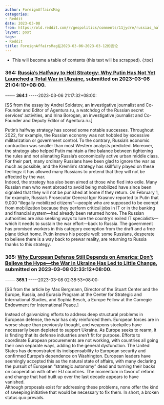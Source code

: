 ```yaml
---
author: ForeignAffairsMag
categories:
- Reddit
date: 2023-03-08
from: https://old.reddit.com/r/geopolitics/comments/11jydre/russias_halfway_to_hell_strategy_why_putin_has/
layout: post
tags:
- Reddit
title: ForeignAffairsMag在2023-03-06~2023-03-12的言论
---
```


* This will become a table of contents (this text will be scrapped).
{:toc}

### 364: [Russia’s Halfway to Hell Strategy: Why Putin Has Not Yet Launched a Total War in Ukraine](https://old.reddit.com/r/geopolitics/comments/11jydre/russias_halfway_to_hell_strategy_why_putin_has/), submitted on 2023-03-06 21:04:10+08:00.

----- __364.1__ -----2023-03-06 21:17:32+08:00:

\[SS from the essay by Andrei Soldatov, an investigative journalist and Co-Founder and Editor of Agentura.ru, a watchdog of the Russian secret services’ activities, and Irina Borogan, an investigative journalist and Co-Founder and Deputy Editor of Agentura.ru.\]

Putin’s halfway strategy has scored some notable successes. Throughout 2022, for example, the Russian economy was not hobbled by excessive militarization or government control. To the contrary, Russia’s economic contraction was smaller than most Western analysts predicted. Moreover, the strategy also helped Putin maintain a fine balance between tightening the rules and not alienating Russia’s economically active urban middle class. For their part, many ordinary Russians have been glad to ignore the war as much as possible, and the Kremlin’s strategy has skillfully played on these feelings: it has allowed many Russians to pretend that they will not be affected by the war.  
Indeed, the strategy has also been aimed at those who fled into exile. Many Russian men who went abroad to avoid being mobilized have since been signaled that they will not be punished at home if they return. On February 1, for example, Russia’s Prosecutor General Igor Krasnov reported to Putin that 9,000 “illegally mobilized citizens”—people who are supposed to be exempt from mobilization because they perform critical jobs in IT or in the banking and financial system—had already been returned home. The Russian authorities are also seeking ways to lure the country’s exiled IT specialists—which it needs to sustain the war effort—back to Russia. The government has promised workers in this category exemption from the draft and a free plane ticket home. Putin knows his people well: some Russians, desperate to believe there is a way back to prewar reality, are returning to Russia thanks to this strategy.

### 365: [Why European Defense Still Depends on America: Don’t Believe the Hype—the War in Ukraine Has Led to Little Change](https://old.reddit.com/r/geopolitics/comments/11l77n7/why_european_defense_still_depends_on_america/), submitted on 2023-03-08 02:33:12+08:00.

----- __365.1__ -----2023-03-08 02:38:53+08:00:

\[SS from the article by Max Bergmann, Director of the Stuart Center and the Europe, Russia, and Eurasia Program at the Center for Strategic and International Studies, and Sophia Besch, a Europe Fellow at the Carnegie Endowment for International Peace.\]

Instead of galvanizing efforts to address deep structural problems in European defense, the war has only reinforced them. European forces are in worse shape than previously thought, and weapons stockpiles have necessarily been depleted to support Ukraine. As Europe seeks to rearm, it is finding that its defense industries aren’t fit for purpose. Efforts to coordinate European procurements are not working, with countries all going their own separate ways, adding to the general dysfunction. The United States has demonstrated its indispensability to European security and confirmed Europe’s dependence on Washington. European leaders have seemingly accepted this as the natural state of affairs, with many declaring the pursuit of European “strategic autonomy” dead and turning their backs on cooperation with other EU countries. The momentum in favor of reform and change that had built up over the last decade appears to have vanished.  
Although proposals exist for addressing these problems, none offer the kind of sweeping initiative that would be necessary to fix them. In short, a broken status quo prevails.

